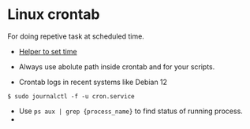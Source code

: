# Linux crontab
For doing repetive task at scheduled time.

* [Helper to set time](https://crontab.guru/)

* Always use abolute path inside crontab and for your scripts.
* Crontab logs in recent systems like Debian 12

```
$ sudo journalctl -f -u cron.service
```
* Use ```ps aux | grep {process_name}``` to find status of running process.
* 
